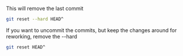 This will remove the last commit
```bash
git reset --hard HEAD^
```

If you want to uncommit the commits, but keep the changes around for reworking, remove the --hard

```bash
git reset HEAD^
```


